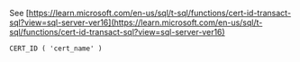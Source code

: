 See [https://learn.microsoft.com/en-us/sql/t-sql/functions/cert-id-transact-sql?view=sql-server-ver16](https://learn.microsoft.com/en-us/sql/t-sql/functions/cert-id-transact-sql?view=sql-server-ver16)
```
CERT_ID ( 'cert_name' )
```
